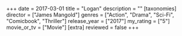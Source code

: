 +++
date = 2017-03-01
title = "Logan"
description = ""
[taxonomies]
director = ["James Mangold"] 
genres = ["Action", "Drama", "Sci-Fi", "Comicbook", "Thriller"]
release_year = ["2017"]
my_rating = ["5"]
movie_or_tv = ["Movie"]
[extra]
reviewed = false
+++

